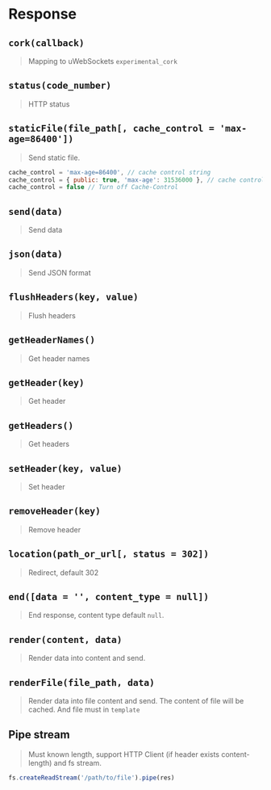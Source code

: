 # Response

## `cork(callback)`

> Mapping to uWebSockets `experimental_cork`

## `status(code_number)`

> HTTP status

## `staticFile(file_path[, cache_control = 'max-age=86400'])`

> Send static file.
```js
cache_control = 'max-age=86400', // cache control string
cache_control = { public: true, 'max-age': 31536000 }, // cache control as object
cache_control = false // Turn off Cache-Control
```

## `send(data)`

> Send data

## `json(data)`

> Send JSON format

## `flushHeaders(key, value)`

> Flush headers

## `getHeaderNames()`

> Get header names

## `getHeader(key)`

> Get header

## `getHeaders()`

> Get headers

## `setHeader(key, value)`

> Set header

## `removeHeader(key)`

> Remove header

## `location(path_or_url[, status = 302])`

> Redirect, default 302

## `end([data = '', content_type = null])`

> End response, content type default `null`.

## `render(content, data)`

> Render data into content and send.

## `renderFile(file_path, data)`

> Render data into file content and send.
> The content of file will be cached.
> And file must in `template`

## Pipe stream

> Must known length, support HTTP Client (if header exists content-length) and fs stream.

```js
fs.createReadStream('/path/to/file').pipe(res)
```
